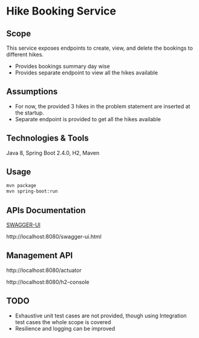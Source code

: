 # Hike Booking Service

## Scope
This service exposes endpoints to create, view, and delete the bookings to different hikes. 

  * Provides bookings summary day wise
  * Provides separate endpoint to view all the hikes available

## Assumptions
 * For now, the provided 3 hikes in the problem statement are inserted at the startup.
 * Separate endpoint is provided to get all the hikes available


## Technologies & Tools
Java 8, Spring Boot 2.4.0, H2, Maven

## Usage

```bash
mvn package
mvn spring-boot:run

```
## APIs Documentation
[SWAGGER-UI](http://localhost:8080/swagger-ui.html)

http://localhost:8080/swagger-ui.html

## Management API
http://localhost:8080/actuator

http://localhost:8080/h2-console

## TODO
* Exhaustive unit test cases are not provided, though using Integration test cases the whole scope is covered
* Resilience and logging can be improved